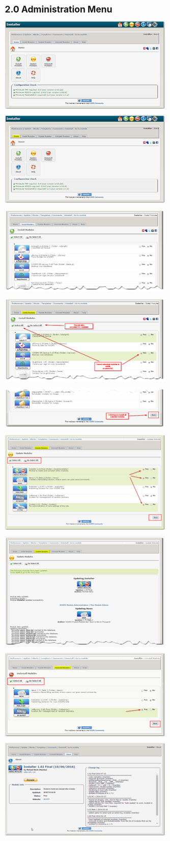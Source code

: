 # 2.0 Administration Menu

![image001.png](/en/assets/image001.png)



![](/en/assets/img000060.png)



![](/en/assets/img000061.png)



![](/en/assets/img000062.png)



![](/en/assets/img000063.png)



![](/en/assets/img000064.png)



![](/en/assets/img000065.png)



![](/en/assets/img000066.png)



![](/en/assets/img000067.png)

